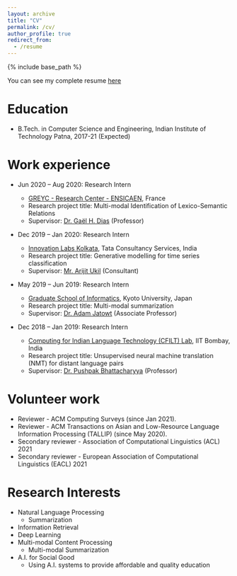 ```yaml
---
layout: archive
title: "CV"
permalink: /cv/
author_profile: true
redirect_from:
  - /resume
---
```


{% include base_path %}

You can see my complete resume [here](/files/cv.pdf)

Education
======
* B.Tech. in Computer Science and Engineering, Indian Institute of Technology Patna, 2017-21 (Expected)

Work experience
======

* Jun 2020 – Aug 2020: Research Intern
  * [GREYC - Research Center - ENSICAEN](https://www.ensicaen.fr/en/research/greyc/), France
  * Research project title: Multi-modal Identification of Lexico-Semantic Relations
  * Supervisor: [Dr. Gaël H. Dias](https://dias.users.greyc.fr/) (Professor)

* Dec 2019 – Jan 2020: Research Intern
  * [Innovation Labs Kolkata](https://www.tcs.com/research-and-innovation), Tata Consultancy Services, India
  * Research project title: Generative modelling for time series classification
  * Supervisor: [Mr. Arijit Ukil](https://www.linkedin.com/in/arijitukil?originalSubdomain=in) (Consultant)

* May 2019 – Jun 2019: Research Intern
  * [Graduate School of Informatics](http://www.i.kyoto-u.ac.jp/en/), Kyoto University, Japan
  * Research project title: Multi-modal summarization
  * Supervisor: [Dr. Adam Jatowt](https://adammo12.github.io/adamjatowt/) (Associate Professor)

* Dec 2018 – Jan 2019: Research Intern
  * [Computing for Indian Language Technology (CFILT) Lab](http://www.cfilt.iitb.ac.in/), IIT Bombay, India
  * Research project title: Unsupervised neural machine translation (NMT) for distant language pairs
  * Supervisor: [Dr. Pushpak Bhattacharyya](https://www.cse.iitb.ac.in/~pb/) (Professor)
  
Volunteer work
======
* Reviewer - ACM Computing Surveys (since Jan 2021).
* Reviewer - ACM Transactions on Asian and Low-Resource Language Information Processing (TALLIP) (since May 2020).
* Secondary reviewer - Association of Computational Linguistics (ACL) 2021
* Secondary reviewer - European Association of Computational Linguistics (EACL) 2021

Research Interests
======
* Natural Language Processing
  * Summarization
* Information Retrieval
* Deep Learning
* Multi-modal Content Processing
  * Multi-modal Summarization
* A.I. for Social Good
  * Using A.I. systems to provide affordable and quality education


<!-- Skills
======
* Skill 1
* Skill 2
  * Sub-skill 2.1
  * Sub-skill 2.2
  * Sub-skill 2.3
* Skill 3 -->

<!-- Publications
======
  <ul>{% for post in site.publications %}
    {% include archive-single-cv.html %}
  {% endfor %}</ul> -->
  
<!-- Talks
======
  <ul>{% for post in site.talks %}
    {% include archive-single-talk-cv.html %}
  {% endfor %}</ul> -->
  
<!-- Teaching
======
  <ul>{% for post in site.teaching %}
    {% include archive-single-cv.html %}
  {% endfor %}</ul> -->
  
<!-- Service and leadership
======
* Currently signed in to 43 different slack teams -->
